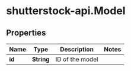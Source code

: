 # shutterstock-api.Model

## Properties
Name | Type | Description | Notes
------------ | ------------- | ------------- | -------------
**id** | **String** | ID of the model | 


